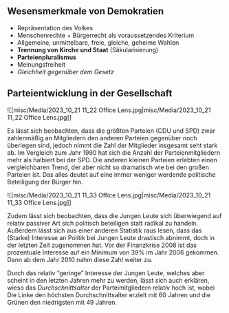 ## Wesensmerkmale von Demokratien

- Repräsentation des Volkes
- Menschenrechte + Bürgerrecht als voraussetzendes Kriterium
- Allgemeine, unmittelbare, freie, gleiche, geheime Wahlen
- **Trennung von Kirche und Staat** (Säkularisierung)
- **Parteienpluralismus**
- Meinungsfreiheit
- *Gleichheit gegenüber dem Gesetz*

## Parteientwicklung in der Gesellschaft

![[misc/Media/2023_10_21 11_22 Office Lens.jpg|misc/Media/2023_10_21 11_22 Office Lens.jpg]]

Es lässt sich beobachten, dass die größten Parteien (CDU und SPD) zwar zahlenmäßig an Mitgliedern den anderen Parteien gegenüber noch überlegen sind, jedoch nimmt die Zahl der Mitglieder insgesamt seht stark ab. Im Vergleich zum Jahr 1990 hat sich die Anzahl der Parteienmitgliedern mehr als halbiert bei der SPD. Die anderen kleinen Parteien erlebten einen vergleichbaren Trend, der aber nicht so dramatisch wie bei den großen Parteien ist. Das alles deutet auf eine immer weniger werdende politische Beteiligung der Bürger hin. 

![[misc/Media/2023_10_21 11_33 Office Lens.jpg|misc/Media/2023_10_21 11_33 Office Lens.jpg]]

Zudem lässt sich beobachten, dass die Jungen Leute sich überwiegend auf relativ passiver Art sich politisch beteiligen statt radikal zu handeln. 
Außerdem lässt sich aus einer anderen Statistik raus lesen, dass das (Starke) Interesse an Politik bei Jungen Leute drastisch abnimmt, doch in der letzten Zeit zugenommen hat. 
Vor der Finanzkrise 2008 ist das prozentuale Interesse auf ein Minimum von 39% im Jahr 2006 gekommen. Dann ab dem Jahr 2010 nahm diese Zahl weiter zu.

Durch das relativ “geringe” Interesse der Jungen Leute, welches aber scheint in den letzten Jahren mehr zu werden, lässt sich auch erklären, wieso das *Durchschnittsalter* der Parteimitgliedern relativ hoch ist, wobei Die Linke den höchsten Durchschnittsalter erzielt mit 60 Jahren und die Grünen den niedrigsten mit 49 Jahren.  